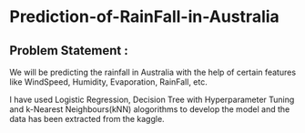 # Prediction-of-RainFall-in-Australia
 ## Problem Statement :
   We will be predicting the rainfall in Australia with the help of certain features like WindSpeed, Humidity, Evaporation, RainFall, etc.
  
  
I have used Logistic Regression, Decision Tree with Hyperparameter Tuning and k-Nearest Neighbours(kNN) alogorithms to develop the model and the data has been extracted from the kaggle.
